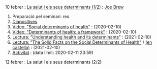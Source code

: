 ---
---

10 febrer
: [La salut i els seus determinants (1/2)](https://docs.google.com/presentation/d/e/2PACX-1vSttAva-0o1hTdqCH_ye5RpfoVkNcpQDvBh8efEx1MOYm-FMpRYtVZsGrlDnnn9RC3ymJVN3WpQpVC-/pub?start=false&loop=false&delayms=3000)
  : [Joe Brew](https://orcid.org/0000-0002-4119-0117)

  1. Preparació pel seminari: res
  1. [Diapositives](https://docs.google.com/presentation/d/e/2PACX-1vSttAva-0o1hTdqCH_ye5RpfoVkNcpQDvBh8efEx1MOYm-FMpRYtVZsGrlDnnn9RC3ymJVN3WpQpVC-/pub?start=false&loop=false&delayms=3000)
  1. [Video: "Social determinants of health"](https://www.youtube.com/watch?v=8PH4JYfF4Ns)
    : (2020-02-10)
  1. [Video: "Determinants of health: a framework"](https://youtu.be/5Lul6KNIw_8)
    : (2020-02-10)
  1. [Lectura: "Understanding health and its determinants"](https://www.ncbi.nlm.nih.gov/books/NBK233009/)
    : (2021-02-10)
  1. [Lectura: "The Solid Facts on the Social Determinants of Health"](https://www.euro.who.int/__data/assets/pdf_file/0005/98438/e81384.pdf) / [(en castella)](https://www.mscbs.gob.es/profesionales/saludPublica/prevPromocion/promocion/desigualdadSalud/docs/hechosProbados.pdf)
    : (2021-02-10)
  1. [Activitat](https://forms.gle/zxXPFsAYU16onVGL9)
    : (data límit: 2020-02-11 23:59)


12 febrer
: La salut i els seus determinants (2/2)

